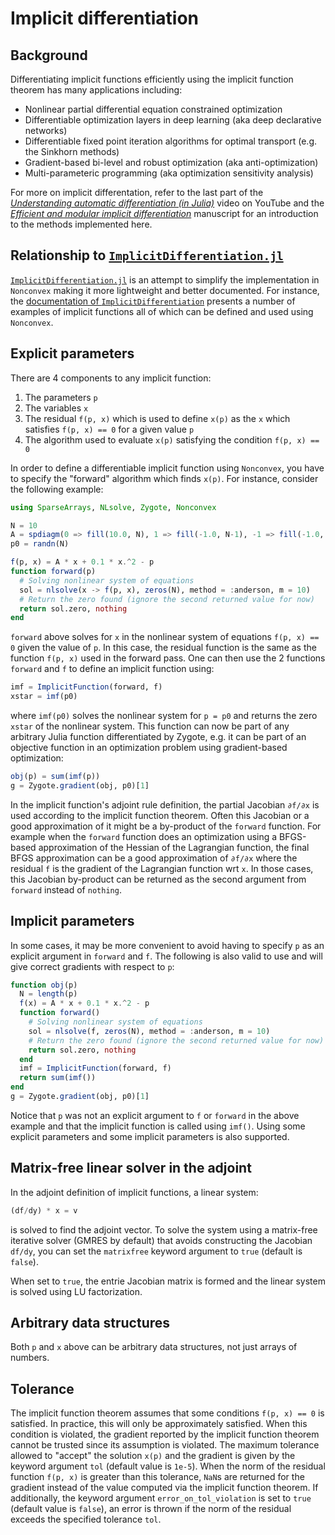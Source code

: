 # Implicit differentiation

## Background

Differentiating implicit functions efficiently using the implicit function theorem has many applications including:
- Nonlinear partial differential equation constrained optimization
- Differentiable optimization layers in deep learning (aka deep declarative networks)
- Differentiable fixed point iteration algorithms for optimal transport (e.g. the Sinkhorn methods)
- Gradient-based bi-level and robust optimization (aka anti-optimization)
- Multi-parameteric programming (aka optimization sensitivity analysis)

For more on implicit differentation, refer to the last part of the [_Understanding automatic differentiation (in Julia)_](https://www.youtube.com/watch?v=UqymrMG-Qi4) video on YouTube and the [_Efficient and modular implicit differentiation_](https://arxiv.org/abs/2105.15183) manuscript for an introduction to the methods implemented here.

## Relationship to [`ImplicitDifferentiation.jl`](https://github.com/gdalle/ImplicitDifferentiation.jl)

[`ImplicitDifferentiation.jl`](https://github.com/gdalle/ImplicitDifferentiation.jl) is an attempt to simplify the implementation in `Nonconvex` making it more lightweight and better documented. For instance, the [documentation of `ImplicitDifferentiation`](https://gdalle.github.io/ImplicitDifferentiation.jl/) presents a number of examples of implicit functions all of which can be defined and used using `Nonconvex`.

## Explicit parameters

There are 4 components to any implicit function:
1. The parameters `p`
2. The variables `x`
3. The residual `f(p, x)` which is used to define `x(p)` as the `x` which satisfies `f(p, x) == 0` for a given value `p`
4. The algorithm used to evaluate `x(p)` satisfying the condition `f(p, x) == 0`

In order to define a differentiable implicit function using `Nonconvex`, you have to specify the "forward" algorithm which finds `x(p)`. For instance, consider the following example:
```julia
using SparseArrays, NLsolve, Zygote, Nonconvex

N = 10
A = spdiagm(0 => fill(10.0, N), 1 => fill(-1.0, N-1), -1 => fill(-1.0, N-1))
p0 = randn(N)

f(p, x) = A * x + 0.1 * x.^2 - p
function forward(p)
  # Solving nonlinear system of equations
  sol = nlsolve(x -> f(p, x), zeros(N), method = :anderson, m = 10)
  # Return the zero found (ignore the second returned value for now)
  return sol.zero, nothing
end
```
`forward` above solves for `x` in the nonlinear system of equations `f(p, x) == 0` given the value of `p`. In this case, the residual function is the same as the function `f(p, x)` used in the forward pass. One can then use the 2 functions `forward` and `f` to define an implicit function using:
```julia
imf = ImplicitFunction(forward, f)
xstar = imf(p0)
```
where `imf(p0)` solves the nonlinear system for `p = p0` and returns the zero `xstar` of the nonlinear system. This function can now be part of any arbitrary Julia function differentiated by Zygote, e.g. it can be part of an objective function in an optimization problem using gradient-based optimization:
```julia
obj(p) = sum(imf(p))
g = Zygote.gradient(obj, p0)[1]
```

In the implicit function's adjoint rule definition, the partial Jacobian `∂f/∂x` is used according to the implicit function theorem. Often this Jacobian or a good approximation of it might be a by-product of the `forward` function. For example when the `forward` function does an optimization using a BFGS-based approximation of the Hessian of the Lagrangian function, the final BFGS approximation can be a good approximation of `∂f/∂x` where the residual `f` is the gradient of the Lagrangian function wrt `x`. In those cases, this Jacobian by-product can be returned as the second argument from `forward` instead of `nothing`.

## Implicit parameters

In some cases, it may be more convenient to avoid having to specify `p` as an explicit argument in `forward` and `f`. The following is also valid to use and will give correct gradients with respect to `p`:
```julia
function obj(p)
  N = length(p)
  f(x) = A * x + 0.1 * x.^2 - p
  function forward()
    # Solving nonlinear system of equations
    sol = nlsolve(f, zeros(N), method = :anderson, m = 10)
    # Return the zero found (ignore the second returned value for now)
    return sol.zero, nothing
  end
  imf = ImplicitFunction(forward, f)
  return sum(imf())
end
g = Zygote.gradient(obj, p0)[1]
```
Notice that `p` was not an explicit argument to `f` or `forward` in the above example and that the implicit function is called using `imf()`. Using some explicit parameters and some implicit parameters is also supported.

## Matrix-free linear solver in the adjoint

In the adjoint definition of implicit functions, a linear system:
```julia
(df/dy) * x = v
```
is solved to find the adjoint vector. To solve the system using a matrix-free iterative solver (GMRES by default) that avoids constructing the Jacobian `df/dy`, you can set the `matrixfree` keyword argument to `true` (default is `false`).

When set to `true`, the entrie Jacobian matrix is formed and the linear system is solved using LU factorization.

## Arbitrary data structures

Both `p` and `x` above can be arbitrary data structures, not just arrays of numbers.

## Tolerance

The implicit function theorem assumes that some conditions `f(p, x) == 0` is satisfied. In practice, this will only be approximately satisfied. When this condition is violated, the gradient reported by the implicit function theorem cannot be trusted since its assumption is violated. The maximum tolerance allowed to "accept" the solution `x(p)` and the gradient is given by the keyword argument `tol` (default value is `1e-5`). When the norm of the residual function `f(p, x)` is greater than this tolerance, `NaN`s  are returned for the gradient instead of the value computed via the implicit function theorem. If additionally, the keyword argument `error_on_tol_violation` is set to `true` (default value is `false`), an error is thrown if the norm of the residual exceeds the specified tolerance `tol`.
